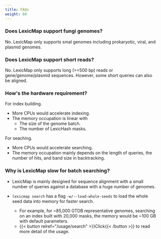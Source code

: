 ```yaml
---
title: FAQs
weight: 60
---
```


### Does LexicMap support fungi genomes?

No. LexicMap only supports smal genomes including prokaryotic, viral, and plasmid genomes.

### Does LexicMap support short reads?

No. LexicMap only supports long (>=500 bp) reads or gene/genome/plasmid sequences.
However, some short queries can also be aligned.

### How's the hardware requirement?

For index building.
- More CPUs would accelerate indexing.
- The memory occupation is linear with
    - The size of the genome batch.
    - The number of LexicHash masks.

For seaching.
- More CPUs would accelerate searching.
- The memory occupation mainly depends on the length of queries, the number of hits, and band size in backtracking.

### Why is LexicMap slow for batch searching?

- LexicMap is mainly designed for sequence alignment with a small number of queries against a database with a huge number of genomes.

- `lexicmap search` has a flag `-w/--load-whole-seeds` to load the whole seed data into memory for
faster search.
    - For example, for ~85,000 GTDB representative genomes, searching on an index built with
20,000 masks, the memory would be ~100 GB with default parameters.
    -  {{< button relref="/usage/search"  >}}Click{{< /button >}}  to read more detail of the usage.
